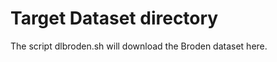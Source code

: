 Target Dataset directory
========================

The script dlbroden.sh will download the Broden dataset here.
